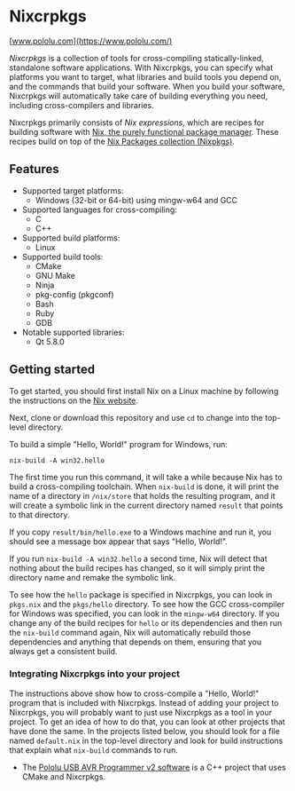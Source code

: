 # Nixcrpkgs

[www.pololu.com](https://www.pololu.com/)

*Nixcrpkgs* is a collection of tools for cross-compiling statically-linked,
standalone software applications.  With Nixcrpkgs, you can specify what
platforms you want to target, what libraries and build tools you depend on, and
the commands that build your software.  When you build your software, Nixcrpkgs
will automatically take care of building everything you need, including
cross-compilers and libraries.

Nixcrpkgs primarily consists of *Nix expressions*, which are recipes for
building software with [Nix, the purely functional package
manager][nix].  These recipes build on top of the [Nix
Packages collection (Nixpkgs)][nixpkgs].

## Features

- Supported target platforms:
  - Windows (32-bit or 64-bit) using mingw-w64 and GCC
- Supported languages for cross-compiling:
  - C
  - C++
- Supported build platforms:
  - Linux
- Supported build tools:
  - CMake
  - GNU Make
  - Ninja
  - pkg-config (pkgconf)
  - Bash
  - Ruby
  - GDB
- Notable supported libraries:
  - Qt 5.8.0


## Getting started

To get started, you should first install Nix on a Linux machine by following the
instructions on the [Nix website][nix].

Next, clone or download this repository and use `cd` to change into the
top-level directory.

To build a simple "Hello, World!" program for Windows, run:

    nix-build -A win32.hello

The first time you run this command, it will take a while because Nix has to
build a cross-compiling toolchain.  When `nix-build` is done, it will print the
name of a directory in `/nix/store` that holds the resulting program, and it
will create a symbolic link in the current directory named `result` that points
to that directory.

If you copy `result/bin/hello.exe` to a Windows machine and run it, you should
see a message box appear that says "Hello, World!".

If you run `nix-build -A win32.hello` a second time, Nix will detect that
nothing about the build recipes has changed, so it will simply print the
directory name and remake the symbolic link.

To see how the `hello` package is specified in Nixcrpkgs, you can look in
`pkgs.nix` and the `pkgs/hello` directory.  To see how the GCC cross-compiler
for Windows was specified, you can look in the `mingw-w64` directory.  If you
change any of the build recipes for `hello` or its dependencies and then run the
`nix-build` command again, Nix will automatically rebuild those dependencies and
anything that depends on them, ensuring that you always get a consistent build.

### Integrating Nixcrpkgs into your project

The instructions above show how to cross-compile a "Hello, World!" program that
is included with Nixcrpkgs.  Instead of adding your project to Nixcrpkgs, you
will probably want to just use Nixcrpkgs as a tool in your project.  To get an
idea of how to do that, you can look at other projects that have done the same.
In the projects listed below, you should look for a file named `default.nix` in
the top-level directory and look for build instructions that explain what
`nix-build` commands to run.

* The [Pololu USB AVR Programmer v2 software](https://github.com/pololu/pololu-usb-avr-programmer-v2) is a C++ project that uses CMake and Nixcrpkgs.

[nix]: http://nixos.org/nix/
[nixpkgs]: http://nixos.org/nixpkgs/